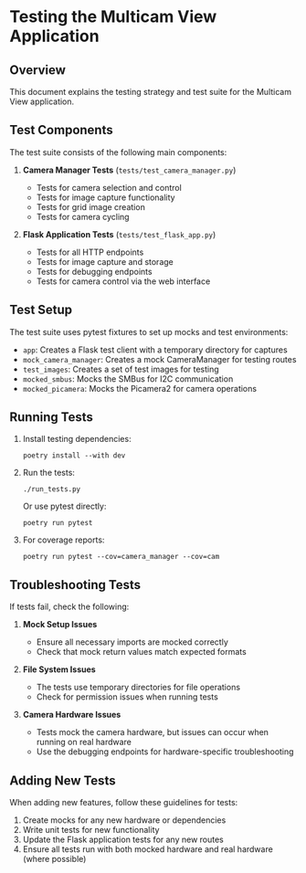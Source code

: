 # Testing the Multicam View Application

## Overview

This document explains the testing strategy and test suite for the Multicam View application.

## Test Components

The test suite consists of the following main components:

1. **Camera Manager Tests** (`tests/test_camera_manager.py`)
   - Tests for camera selection and control
   - Tests for image capture functionality
   - Tests for grid image creation
   - Tests for camera cycling

2. **Flask Application Tests** (`tests/test_flask_app.py`)
   - Tests for all HTTP endpoints
   - Tests for image capture and storage
   - Tests for debugging endpoints
   - Tests for camera control via the web interface

## Test Setup

The test suite uses pytest fixtures to set up mocks and test environments:

- `app`: Creates a Flask test client with a temporary directory for captures
- `mock_camera_manager`: Creates a mock CameraManager for testing routes
- `test_images`: Creates a set of test images for testing
- `mocked_smbus`: Mocks the SMBus for I2C communication
- `mocked_picamera`: Mocks the Picamera2 for camera operations

## Running Tests

1. Install testing dependencies:
   ```
   poetry install --with dev
   ```

2. Run the tests:
   ```
   ./run_tests.py
   ```
   
   Or use pytest directly:
   ```
   poetry run pytest
   ```

3. For coverage reports:
   ```
   poetry run pytest --cov=camera_manager --cov=cam
   ```

## Troubleshooting Tests

If tests fail, check the following:

1. **Mock Setup Issues**
   - Ensure all necessary imports are mocked correctly
   - Check that mock return values match expected formats

2. **File System Issues**
   - The tests use temporary directories for file operations
   - Check for permission issues when running tests

3. **Camera Hardware Issues**
   - Tests mock the camera hardware, but issues can occur when running on real hardware
   - Use the debugging endpoints for hardware-specific troubleshooting

## Adding New Tests

When adding new features, follow these guidelines for tests:

1. Create mocks for any new hardware or dependencies
2. Write unit tests for new functionality
3. Update the Flask application tests for any new routes
4. Ensure all tests run with both mocked hardware and real hardware (where possible)
